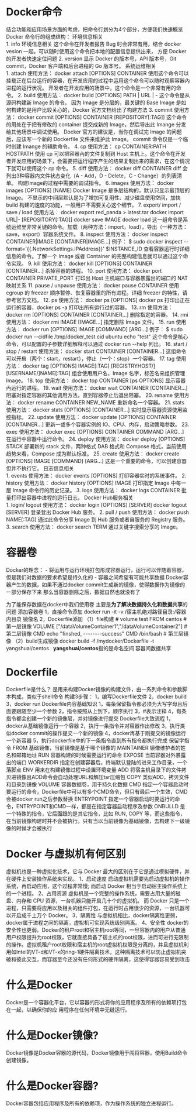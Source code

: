 # Docker命令
结合功能和应用场景方面的考虑，把命令行划分为4个部分，方便我们快速概览 Docker 命令行的组成结构：
环境信息相关	
    1. info
        环境信息相关
        这个命令在开发者报告 Bug 时会非常有用，结合 docker vesion 一起，可以随时使用这个命令把本地的配置信息提供出来，
        方便 Docker 的开发者快速定位问题
    2. version
        显示 Docker 的版本号，API 版本号，Git commit，Docker 客户端和后台进程的 Go 版本号。
系统运维相关	
    1. attach
        使用方法：
            docker attach [OPTIONS] CONTAINER
        使用这个命令可以挂载正在后台运行的容器，在开发应用的过程中运用这个命令可以随时观察容器內进程的运行状况。
        开发者在开发应用的场景中，这个命令是一个非常有用的命令。
    2. build
        使用方法：
            docker build [OPTIONS] PATH | URL | -
            这个命令是从源码构建新 Image 的命令。
            因为 Image 是分层的，最关键的 Base Image 是如何构建的是用户比较关心的，Docker 官方文档给出了构建方法
    3. commit
        使用方法：
            docker commit [OPTIONS] CONTAINER [REPOSITORY[:TAG]]
        这个命令的用处在于把有修改的 container 提交成新的 Image，然后导出此 Imange 分发给其他场景中调试使用。
        Docker 官方的建议是，当你在调试完 Image 的问题后，应该写一个新的 Dockerfile 文件来维护此 Image。
        commit 命令仅是一个临时创建 Imange 的辅助命令。
    4. cp
        使用方法： 
            cp CONTAINER:PATH HOSTPATH
        使用 cp 可以把容器內的文件复制到 Host 主机上。这个命令在开发者开发应用的场景下，会需要把运行程序产生的结果复制出来的需求，在这个情况下就可以使用这个 cp 命令。
    5. diff
        使用方法：
            docker diff CONTAINER
        diff 会列出3种容器内文件状态变化（A - Add，D - Delete，C - Change）的列表清单。
        构建Image的过程中需要的调试指令。
    6. images
        使用方法：
            docker images [OPTIONS] [NAME]
        Docker Image 是多层结构的，默认只显示最顶层的 Image。
        不显示的中间层默认是为了增加可复用性、减少磁盘使用空间，加快 build 构建的速度的功能，一般用户不需要关心这个细节。
    7. export/ import / save / load
        使用方法：
            docker export red_panda > latest.tar
            docker import URL|- [REPOSITORY[:TAG]]
            docker save IMAGE
            docker load
        这一组命令是系统运维里非常关键的命令。加载（两种方法：import，load），导出（一种方法：save，export）容器系统文件。
    8. inspect
        使用方法：
            docker inspect CONTAINER|IMAGE [CONTAINER|IMAGE...]
        例子：
            $ sudo docker inspect --format='{{.NetworkSettings.IPAddress}}' $INSTANCE_ID
        查看容器运行时详细信息的命令。了解一个 Image 或者 Container 的完整构建信息就可以通过这个命令实现。
    9. kill
        使用方法：
            docker kill [OPTIONS] CONTAINER [CONTAINER...]
        杀掉容器的进程。
    10. port
        使用方法：
            docker port CONTAINER PRIVATE_PORT
        打印出 Host 主机端口与容器暴露出的端口的 NAT 映射关系
    11. pause / unpause
        使用方法：
            docker pause CONTAINER
        使用 cgroup 的 freezer 顺序暂停、恢复容器里的所有进程。详细 freezer 的特性，请参考官方文档。
    12. ps
        使用方法：
            docker ps [OPTIONS]
        docker ps 打印出正在运行的容器，docker ps -a 打印出所有运行过的容器。
    13. rm
        使用方法：
            docker rm [OPTIONS] CONTAINER [CONTAINER...]
        删除指定的容器。
    14. rmi
        使用方法：
            docker rmi IMAGE [IMAGE...]
        指定删除 Image 文件。
    15. run
        使用方法：
            docker run [OPTIONS] IMAGE [COMMAND] [ARG...]
        例子：
            $ sudo docker run --cidfile /tmp/docker_test.cid ubuntu echo "test"
        这个命令是核心命令，可以配置的子参数详细解释可以通过 docker run --help 列出。
    16. start / stop / restart
        使用方法：
            docker start CONTAINER [CONTAINER...]
        这组命令可以开启（两个：start，restart），停止（一个：stop）一个容器。
    17. tag
        使用方法：
            docker tag [OPTIONS] IMAGE[:TAG] [REGISTRYHOST/][USERNAME/]NAME[:TAG]
        组合使用用户名，Image 名字，标签名来组织管理Image。
    18. top
        使用方法：
            docker top CONTAINER [ps OPTIONS]
        显示容器內运行的进程。
    19. wait
        使用方法：
            docker wait CONTAINER [CONTAINER...]
        阻塞对指定容器的其他调用方法，直到容器停止后退出阻塞。
    20. rename
        使用方法：
            docker rename CONTAINER NEW_NAME
        重新命名一个容器。
    21. stats
        使用方法：
            docker stats [OPTIONS] [CONTAINER...]
        实时显示容器资源使用监控指标。
    22. update
        使用方法：
            docker update [OPTIONS] CONTAINER [CONTAINER...]
        更新一或多个容器实例的 IO、CPU、内存，启动策略参数。
    23. exec
        使用方法：
            docker exec [OPTIONS] CONTAINER COMMAND [ARG...]
        在运行中容器中运行命令。
    24. deploy
        使用方法：
            docker deploy [OPTIONS] STACK
        部署新的 stack 文件，两种格式 DAB 格式和 Compose 格式，当前使用趋势来看，Compose 成为默认标准。
    25. create
        使用方法：
            docker create [OPTIONS] IMAGE [COMMAND] [ARG...]
        这是一个重要的命令，可以创建容器但并不执行它。
日志信息相关	
    1. events
        使用方法：
            docker events [OPTIONS]
        打印容器实时的系统事件。
    2. history
        使用方法：
            docker history [OPTIONS] IMAGE
        打印指定 Image 中每一层 Image 命令行的历史记录。
    3. logs
        使用方法：
            docker logs CONTAINER
        批量打印出容器中进程的运行日志。
Docker Hub服务相关	
    1. login/ logout
        使用方法：
            docker login [OPTIONS] [SERVER]
            docker logout [SERVER]
        登录登出 Docker Hub 服务。
    2. pull / push
        使用方法：
            docker push NAME[:TAG]
        通过此命令分享 Image 到 Hub 服务或者自服务的 Registry 服务。
    3. search
        使用方法：
            docker search TERM
        通过关键字搜索分享的 Image。
# 容器卷
Docker的理念：
    - 将运用与运行环境打包形成容器运行，运行可以伴随着容器，但是我们对数据的要求希望是持久化的
    - 容器之间希望有可能共享数据
Docker容器产生的数据，如果不通过docker commit生成新的镜像，使得数据作为镜像的一部分保存下来
那么当容器删除之后，数据自然也就没有了

为了能保存数据在docker中我们使用卷
主要是**为了解决数据持久化和数据共享**的问题
添加容器卷
    1，直接命令添加
        docker run -it -v /宿主机绝对路径目录:/容器内目录 镜像名
    2，Dockerfile添加
        （1）file构建
            # volume test
            FROM centos #第一层镜像
            VOLUME ["/dataVolumeContainer1","/dataVolumeContainer2"] #第二层镜像
            CMD echo "finshed, --------success"
            CMD /bin/bash # 第三层镜像
        （2）build生成镜像
            docker build -f /mydocker/Dockerfile -t yangshuai/centos .
            **yangshuai/centos**指的是命名空间
容器间数据共享
    
# Dockerfile
Dockerfile是什么？
    是用来构建Docker镜像的构建文件，由一系列命令和参数脚本构成，类似于shell命令
构建3步骤：
    1，编写Dockerfile文件
    2，docker build
    3，docker run
Dockerfile内容基础知识
    1，每条保留指令都必须为大写字母且后面要跟随至少一个参数
    2，指令按照从上到下，顺序执行
    3，#表示注释
    4，每条指令都会创建一个新的镜像层，并对镜像进行提交
Dockerfile大致流程
    1，docker从基础镜像运行一个容器
    2，执行一条指令并对容器作出修改
    3，执行类似docker commit的操作提交一个新的镜像
    4，docker再基于刚提交的镜像运行一个新容器
    5，执行dockerfile中的下一条指令直到所有指令都执行完成
保留字指令
    FROM 基础镜像，当前镜像是基于哪个镜像的
    MAINTAINER 镜像维护者的姓名和邮箱地址
    RUN 容器构建的时候需要运行的命令
    EXPOSE 当前容器对外暴露出的端口
    WORKERDIR 指定在创建容器后，终端默认登陆的进来工作目录，一个落脚点
    ENV 用来在构建镜像过程中设置环境变量
    ADD 将宿主机目录下的文件拷贝进镜像且ADD命令会自动处理URL和解压tar压缩包
    COPY 类似ADD，拷贝文件和目录到镜像
    VOLUME  容器数据卷，用于持久化数据
    CMD 指定一个容器启动时要运行的命令，Dockerfile中可以有多个CMD命令，但只有最后一个生效，CMD会被docker run之后参数替换
    ENTRYPOINT  指定一个容器启动时要运行的命令，ENTRYPOINT和CMD一样，都是在指定容器启动程序及参数
    ONBULLD 是一个特殊的指令，它后面跟的是其它指令，比如 RUN, COPY 等，而这些指令，在当前镜像构建时并不会被执行。只有当以当前镜像为基础镜像，去构建下一级镜像的时候才会被执行

# Docker 与虚拟机有何区别
虚拟机也是一种虚拟化技术，它与 Docker 最大的区别在于它是通过模拟硬件，并在硬件上安装操作系统来实现。
1、启动速度
    启动虚拟机需要先启动虚拟机的操作系统，再启动应用，这个过程非常慢;
    而启动 Docker 相当于启动宿主操作系统上的一个进程。
2、占用资源
    虚拟机是一个完整的操作系统，需要占用大量的磁盘、内存和 CPU 资源，一台机器只能开启几十个的虚拟机。
    而 Docker 只是一个进程，只需要将应用以及相关的组件打包，在运行时占用很少的资源，一台机器可以开启成千上万个 Docker。
3、隔离性
    与虚拟机相比，docker隔离性更弱，docker属于进程之间的隔离，虚拟机可实现系统级别隔离。
4、安全性
    docker的安全性也更弱。Docker的租户root和宿主机root等同，一旦容器内的用户从普通用户权限提升为root权限，它就直接具备了宿主机的root权限，进而可进行无限制的操作。虚拟机租户root权限和宿主机的root虚拟机权限是分离的，并且虚拟机利用如Intel的VT-d和VT-x的ring-1硬件隔离技术，这种隔离技术可以防止虚拟机突破和彼此交互，而容器至今还没有任何形式的硬件隔离，这使得容器容易受到攻击

# 什么是Docker
Docker是一个容器化平台，它以容器的形式将你的应用程序及所有的依赖项打包在一起，以确保你的应
用程序在任何环境中无缝运行。
# 什么是Docker镜像?
Docker镜像是Docker容器的源代码，Docker镜像用于闯将容器，使用Build命令创建镜像。
# 什么是Docker容器?
Docker容器包括应用程序及所有的依赖项，作为操作系统的独立进程运行。
